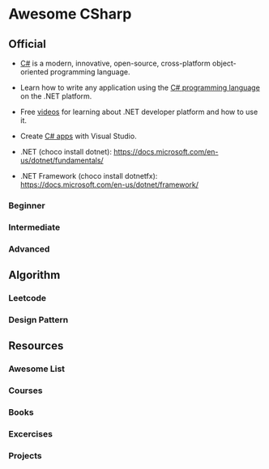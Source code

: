 # Awesome CSharp

## Official
* [C#](https://dotnet.microsoft.com/en-us/languages/csharp) is a modern, innovative, open-source, cross-platform object-oriented programming language. 
* Learn how to write any application using the [C# programming language](https://docs.microsoft.com/en-us/dotnet/csharp/?WT.mc_id=dotnet-35129-website) on the .NET platform.
* Free [videos](https://dotnet.microsoft.com/en-us/learn/videos) for learning about .NET developer platform and how to use it.
* Create [C# apps](https://docs.microsoft.com/en-us/visualstudio/get-started/csharp/?view=vs-2022) with Visual Studio.

* .NET (choco install dotnet): https://docs.microsoft.com/en-us/dotnet/fundamentals/
* .NET Framework (choco install dotnetfx): https://docs.microsoft.com/en-us/dotnet/framework/
### Beginner

### Intermediate

### Advanced


## Algorithm

### Leetcode

### Design Pattern


## Resources
### Awesome List

### Courses

### Books

### Excercises

### Projects

